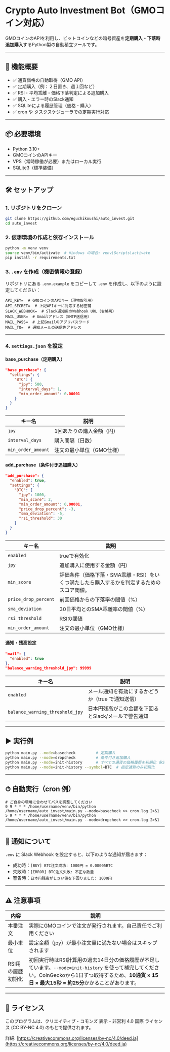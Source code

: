# Crypto Auto Investment Bot（GMOコイン対応）

GMOコインのAPIを利用し、ビットコインなどの暗号資産を**定期購入・下落時追加購入**するPython製の自動積立ツールです。

---

## 🚀 機能概要

* ✅ 通貨価格の自動取得（GMO API）
* ✅ 定期購入（例：２日置き、週１回など）
* ✅ RSI・平均乖離・価格下落判定による追加購入
* ✅ 購入・エラー時のSlack通知
* ✅ SQLiteによる履歴管理（価格・購入）
* ✅ cron や タスクスケジューラでの定期実行対応

---

## 📦 必要環境

* Python 3.10+
* GMOコインのAPIキー
* VPS（常時稼働が必要）またはローカル実行
* SQLite3（標準装備）

---

## 🛠 セットアップ

### 1. リポジトリをクローン

```bash
git clone https://github.com/eguchikoushi/auto_invest.git
cd auto_invest
```

### 2. 仮想環境の作成と依存インストール

```bash
python -m venv venv
source venv/bin/activate  # Windows の場合: venv\Scripts\activate
pip install -r requirements.txt
```

### 3. `.env` を作成（機密情報の登録）

リポジトリにある `.env.example` をコピーして `.env` を作成し、以下のように設定してください：

```env
API_KEY=  # GMOコインのAPIキー（現物取引用）
API_SECRET=  # 上記APIキーに対応する秘密鍵
SLACK_WEBHOOK=  # Slack通知用のWebhook URL（省略可）
MAIL_USER=  # Gmailアドレス（SMTP送信用）
MAIL_PASS=  # 上記Gmailのアプリパスワード
MAIL_TO=  # 通知メールの送信先アドレス
```

---

### 4. `settings.json` を設定

#### base\_purchase（定期購入）

```json
"base_purchase": {
  "settings": {
    "BTC": {
      "jpy": 500,
      "interval_days": 1,
      "min_order_amount": 0.00001
    }
  }
}
```

| キー名                | 説明             |
| ------------------ | -------------- |
| `jpy`              | 1回あたりの購入金額（円）  |
| `interval_days`    | 購入間隔（日数）       |
| `min_order_amount` | 注文の最小単位（GMO仕様） |

#### add\_purchase（条件付き追加購入）

```json
"add_purchase": {
  "enabled": true,
  "settings": {
    "BTC": {
      "jpy": 1000,
      "min_score": 2,
      "min_order_amount": 0.00001,
      "price_drop_percent": -3,
      "sma_deviation": -5,
      "rsi_threshold": 30
    }
  }
}
```

| キー名                  | 説明                                                                              |
| -------------------- | ------------------------------------------------------------------------------- |
| `enabled`            | trueで有効化                                                                        |
| `jpy`                | 追加購入に使用する金額（円）                                                                  |
| `min_score`          | 評価条件（価格下落・SMA乖離・RSI）をいくつ満たしたら購入するかを判定するためのスコア閾値。 |
| `price_drop_percent` | 前回価格からの下落率の閾値（%）                                                   |
| `sma_deviation`      | 30日平均とのSMA乖離率の閾値（%）                                                   |
| `rsi_threshold`      | RSIの閾値                                                               |
| `min_order_amount`   | 注文の最小単位（GMO仕様）                                                                  |

#### 通知・残高設定

```json
"mail": {
  "enabled": true
},
"balance_warning_threshold_jpy": 99999
```

| キー名                             | 説明                            |
| ------------------------------- | ----------------------------- |
| `enabled`                       | メール通知を有効にするかどうか（true で通知送信）   |
| `balance_warning_threshold_jpy` | 日本円残高がこの金額を下回るとSlack/メールで警告通知 |

---

## ▶️ 実行例

```bash
python main.py --mode=basecheck         # 定期購入
python main.py --mode=dropcheck         # 条件付き追加購入
python main.py --mode=init-history      # すべての通貨の価格履歴を初期化（RSI用）
python main.py --mode=init-history --symbol=BTC  # 指定通貨のみ初期化
```

---

## ⏱ 自動実行（cron 例）

```cron
# ご自身の環境に合わせてパスを調整してください
0 9 * * * /home/username/venv/bin/python /home/username/auto_invest/main.py --mode=basecheck >> cron.log 2>&1
5 9 * * * /home/username/venv/bin/python /home/username/auto_invest/main.py --mode=dropcheck >> cron.log 2>&1
```

---

## 🔔 通知について

`.env` に Slack Webhook を設定すると、以下のような通知が届きます：

* 成功時：`[BUY] BTC注文成功: 1000円 = 0.00005BTC`
* 失敗時：`[ERROR] BTC注文失敗: 不正な数量`
* 警告時：`日本円残高がしきい値を下回りました: 1000円`

---

## ⚠️ 注意事項

| 内容         | 説明                                                                                                                                 |
| ---------- | ---------------------------------------------------------------------------------------------------------------------------------- |
| 本番注文       | 実際にGMOコインで注文が発行されます。自己責任でご利用ください                                                                                                   |
| 最小単位       | 設定金額（jpy）が最小注文量に満たない場合はスキップされます                                                                                                    |
| RSI用の履歴初期化 | 初回実行時はRSI計算用の過去14日分の価格履歴が不足しています。`--mode=init-history` を使って補完してください。CoinGeckoから1日ずつ取得するため、**10通貨 × 15日 × 最大15秒 = 約25分**かかることがあります。 |

---

## 🪪 ライセンス

このプログラムは、クリエイティブ・コモンズ 表示 - 非営利 4.0 国際 ライセンス (CC BY-NC 4.0) のもとで提供されます。

詳細: [https://creativecommons.org/licenses/by-nc/4.0/deed.ja](https://creativecommons.org/licenses/by-nc/4.0/deed.ja)
